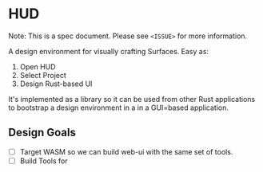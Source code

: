 # HUD

Note: This is a spec document. Please see `<ISSUE>` for more information.

A design environment for visually crafting Surfaces. Easy as:

1. Open HUD
2. Select Project
3. Design Rust-based UI

It's implemented as a library so it can be used from other Rust applications to bootstrap a design environment in a in a GUI=based application.

## Design Goals

-   [ ] Target WASM so we can build web-ui with the same set of tools.
-   [ ] Build Tools for 